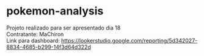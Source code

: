 # pokemon-analysis

Projeto realizado para ser apresentado dia 18  
Contratante: MaChiron  
Link para dashboard: https://lookerstudio.google.com/reporting/5d342027-8834-4685-b299-14f3d64d322d
